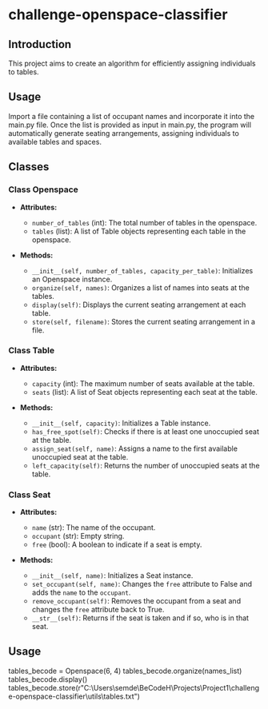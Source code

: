 # challenge-openspace-classifier

## Introduction

This project aims to create an algorithm for efficiently assigning individuals to tables.

## Usage

Import a file containing a list of occupant names and incorporate it into the main.py file. Once the list is provided as input in main.py, the program will automatically generate seating arrangements, assigning individuals to available tables and spaces.

## Classes

### Class Openspace
<ul>
    <li><strong>Attributes:</strong></li>
    <ul>
        <li><code>number_of_tables</code> (int): The total number of tables in the openspace.</li>
        <li><code>tables</code> (list): A list of Table objects representing each table in the openspace.</li>
    </ul>
</ul>

<ul>
    <li><strong>Methods:</strong></li>
    <ul>
        <li><code>__init__(self, number_of_tables, capacity_per_table)</code>: Initializes an Openspace instance.</li>
        <li><code>organize(self, names)</code>: Organizes a list of names into seats at the tables.</li>
        <li><code>display(self)</code>: Displays the current seating arrangement at each table.</li>
        <li><code>store(self, filename)</code>: Stores the current seating arrangement in a file.</li>
    </ul>
</ul>


### Class Table
<ul>
    <li><strong>Attributes:</strong></li>
    <ul>
        <li><code>capacity</code> (int): The maximum number of seats available at the table.</li>
        <li><code>seats</code> (list): A list of Seat objects representing each seat at the table.</li>
    </ul>
</ul>

<ul>
    <li><strong>Methods:</strong></li>
    <ul>
        <li><code>__init__(self, capacity)</code>: Initializes a Table instance.</li>
        <li><code>has_free_spot(self)</code>: Checks if there is at least one unoccupied seat at the table.</li>
        <li><code>assign_seat(self, name)</code>: Assigns a name to the first available unoccupied seat at the table.</li>
        <li><code>left_capacity(self)</code>: Returns the number of unoccupied seats at the table.</li>
    </ul>
</ul>


### Class Seat
<ul>
    <li><strong>Attributes:</strong></li>
    <ul>
        <li><code>name</code> (str): The name of the occupant.</li>
        <li><code>occupant</code> (str): Empty string.</li>
        <li><code>free</code> (bool): A boolean to indicate if a seat is empty.</li>
    </ul>
</ul>

<ul>
    <li><strong>Methods:</strong></li>
    <ul>
        <li><code>__init__(self, name)</code>: Initializes a Seat instance.</li>
        <li><code>set_occupant(self, name)</code>: Changes the <code>free</code> attribute to False and adds the <code>name</code> to the <code>occupant</code>.</li>
        <li><code>remove_occupant(self)</code>: Removes the occupant from a seat and changes the <code>free</code> attribute back to True.</li>
        <li><code>__str__(self)</code>: Returns if the seat is taken and if so, who is in that seat.</li>
    </ul>
</ul>


## Usage
tables_becode = Openspace(6, 4)
tables_becode.organize(names_list)
tables_becode.display()
tables_becode.store(r"C:\Users\semde\BeCodeH\Projects\Project1\challenge-openspace-classifier\utils\tables.txt")